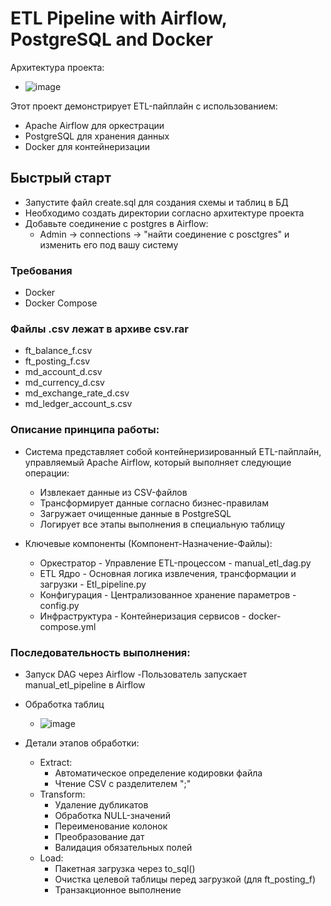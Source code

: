 # ETL Pipeline with Airflow, PostgreSQL and Docker
Архитектура проекта:
- ![image](https://github.com/user-attachments/assets/9bea80a6-82fe-429a-8097-5268b32e545c)
  
Этот проект демонстрирует ETL-пайплайн с использованием:
- Apache Airflow для оркестрации
- PostgreSQL для хранения данных
- Docker для контейнеризации

## Быстрый старт
- Запустите файл create.sql для создания схемы и таблиц в БД
- Необходимо создать директории согласно архитектуре проекта
- Добавьте соединение с postgres в Airflow:
  - Admin -> connections -> "найти соединение с posctgres" и изменить его под вашу систему
### Требования
- Docker
- Docker Compose

### Файлы .csv лежат в архиве csv.rar 
- ft_balance_f.csv      
- ft_posting_f.csv         
- md_account_d.csv         
- md_currency_d.csv         
- md_exchange_rate_d.csv    
- md_ledger_account_s.csv   


### Описание принципа работы:
- Система представляет собой контейнеризированный ETL-пайплайн, управляемый Apache Airflow, который выполняет следующие операции:
  - Извлекает данные из CSV-файлов
  - Трансформирует данные согласно бизнес-правилам
  - Загружает очищенные данные в PostgreSQL
  - Логирует все этапы выполнения в специальную таблицу

- Ключевые компоненты (Компонент-Назначение-Файлы):
  - Оркестратор - Управление ETL-процессом - manual_etl_dag.py
  - ETL Ядро - Основная логика извлечения, трансформации и загрузки - Etl_pipeline.py
  - Конфигурация - Централизованное хранение параметров	- config.py
  - Инфраструктура -	Контейнеризация сервисов	- docker-compose.yml
 
### Последовательность выполнения:
- Запуск DAG через Airflow
  -Пользователь запускает manual_etl_pipeline в Airflow
- Обработка таблиц
  - ![image](https://github.com/user-attachments/assets/11a00f5a-802b-4625-9df6-85720709ab00)

- Детали этапов обработки:
  - Extract:
    - Автоматическое определение кодировки файла
    - Чтение CSV с разделителем ";"
  - Transform:
    - Удаление дубликатов
    - Обработка NULL-значений
    - Переименование колонок
    - Преобразование дат
    - Валидация обязательных полей
  - Load:
    - Пакетная загрузка через to_sql()
    - Очистка целевой таблицы перед загрузкой (для ft_posting_f)
    - Транзакционное выполнение

